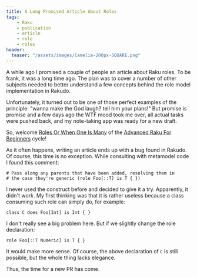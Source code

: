 ```yaml
---
title: A Long Promised Article About Roles
tags:
    - Raku
    - publication
    - article
    - role
    - roles
header:
  teaser: "/assets/images/Camelia-200px-SQUARE.png"
---
```

A while ago I promised a couple of people an article about Raku roles. To be
frank, it was a long time ago. The plan was to cover a number of other subjects
needed to better understand a few concepts behind the role model implementation
in Rakudo.
<!--more-->

Unfortunately, it turned out to be one of those perfect examples of the
principle: "wanna make the God laugh? tell him your plans!" But promise is
promise and a few days ago the WTF mood took me over, all actual tasks were
pushed back, and my note-taking app was ready for a new draft.

So, welcome [Roles Or When One Is Many](/arfb-publication/07-roles-or-when-one-is-many/)
of the [Advanced Raku For Beginners](/arfb.html) cycle!

As it often happens, writing an article ends up with a bug found in Rakudo. Of
course, this time is no exception. While consulting with metamodel code I found
this comment:

```
# Pass along any parents that have been added, resolving them in
# the case they're generic (role Foo[::T] is T { })
```

I never used the construct before and decided to give it a try. Apparently, it
didn't work. My first thinking was that it is rather useless because a class
consuming such role can simply do, for example:

```
class C does Foo[Int] is Int { }
```

I don't really see a big problem here. But if we slightly change the role
declaration:

```
role Foo[::T Numeric] is T { }
```

It would make more sense. Of course, the above declaration of `C` is still
possible, but the whole thing lacks elegance.

Thus, the time for a new PR has come.
